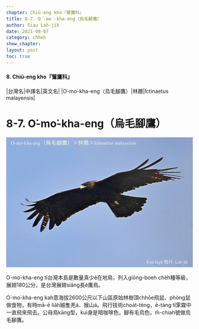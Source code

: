 ```yaml
---
chapter: Chiū-eng kho『鷲鷹科』
title: 8-7. O͘-mo͘-kha-eng（烏毛腳鷹）
author: Siau Lah-jih
date: 2021-08-07
category: chheh
show_chapter: 
layout: post
toc: true
---
```


#### 8. Chiū-eng kho『鷲鷹科』

|台灣名|中譯名|英文名|
|O͘-mo͘-kha-eng（烏毛腳鷹）|林鵰|Ictinaetus malayensis|


# 8-7. O͘-mo͘-kha-eng（烏毛腳鷹）


![](../too5/08/08-7-1.O͘-mo͘-kha-eng.jpg)


O͘-mo͘-kha-eng tī台灣本島是數量真少ê在地鳥，列入giōng-boeh che̍h種等級，展翅180公分，是台灣展翅siāng長ê鷹鳥。

O͘-mo͘-kha-eng kah意海拔2600公尺以下山區原始林樹頂chhōe飛鼠、phòng鼠做食物，有時mā-ē lia̍h細隻羌á、猴山á。飛行技術choa̍t-téng，ē-tàng tī雺霧中一直飛來飛去。公母鳥kāng型，kui身是暗咖啡色，腳有毛烏色，m̄-chiah號做烏毛腳鷹。


